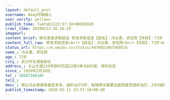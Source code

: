 ```yaml
---
layout: default_post
username: Amay阿梅梅儿
user_verify: yellowv
publish_time: TueFeb1123:57:18+08002020
crawl_time: 20200213-16:16:29
imageurl: 
content_brief: 肺炎患者求助超话 转发求助信息【姓名】：冯业勇，求住院【年龄】：73岁【所在城市】武汉市东湖高新区【所在小区、社区】：关山大道219号保利花园22栋2单元603室，保利社区【患病时间】2020年2月10日【联系方式】18507160185【病情描述】我父冯业勇患尿毒症多年，透析治疗5年，每隔两天都要 ...全文
content_full_raw: 转发求助信息<br/>【姓名】：冯业勇，求住院<br/>【年龄】：73岁<br/>【所在城市】武汉市东湖高新区<br/>【所在小区、社区】：关山大道219号保利花园22栋2单元603室，保利社区<br/>【患病时间】2020年2月10日<br/>【联系方式】18507160185<br/>【病情描述】我父冯业勇患尿毒症多年，透析治疗5年，每隔两天都要去医院接受透析治疗，2月9按照预约，去湖北省中医医院做透析，结果体温37.8<br/>CT双肺磨玻璃改变，医生要求核酸确诊后，去有能力医院治疗再做透析，截止目前仍未收到任何回复，请大家一定救救我的父亲，而且现在母亲也有了疑似症状。<br/>下面是我们家的真实信息：<br/>患者姓名：冯业勇<br/>年龄：73<br/>患病时间：3天<br/>目前状况：如果明天不做透析，随时都有生命危险！还未核酸确诊，已经在生死边缘，现在急需有一家既可以做透析又能治疗肺炎的医院收治，因为我的父亲再不能来回折腾了。【需求】:急需住院治疗<br/>【是否确诊为阳性】冯业勇已确诊，目前还要透析，非常危险了，现在家隔离。一家五口人住一起，现在4人全部感染。孩子12岁暂时没有求求你们了🙏🙏<br/>【需要床位量】1<adata-url="http://t.cn/RPPzPCB"href="http://weibo.com/p/100101B2094753D06AABFB409F"data-hide=""><spanclass='url-icon'><imgstyle='width:1rem;height:1rem'src='https://h5.sinaimg.cn/upload/2015/09/25/3/timeline_card_small_location_default.png'></span><spanclass="surl-text">北京·旺兴湖公园</span></a>
status_url: https://m.weibo.cn/status/4470931667569516
name_: 冯业勇，求住院
age_: 73岁
city_: 武汉市东湖高新区
address_: 关山大道219号保利花园22栋2单元603室，保利社区
since_: 2020年2月10日
tel_: 18507160185
tel2_: 
desc_: 我父冯业勇患尿毒症多年，透析治疗5年，每隔两天都要去医院接受透析治疗，2月9按照预约，去湖北省中医医院做透析，结果体温37.8CT双肺磨玻璃改变，医生要求核酸确诊后，去有能力医院治疗再做透析，截止目前仍未收到任何回复，请大家一定救救我的父亲，而且现在母亲也有了疑似症状。下面是我们家的真实信息患者姓名冯业勇年龄73患病时间3天目前状况如果明天不做透析，随时都有生命危险！还未核酸确诊，已经在生死边缘，现在急需有一家既可以做透析又能治疗肺炎的医院收治，因为我的父亲再不能来回折腾了。
publish_timestamp: 2020-02-11 23:57:18+08:00
---
```

